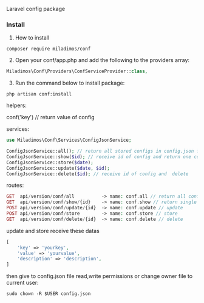 
Laravel config package


### Install 

1.   How to install
```
composer require miladimos/conf
```

2. Open your conf/app.php and add the following to the providers array:
```php
Miladimos\Conf\Providers\ConfServiceProvider::class,
```

3. Run the command below to install package:
```
php artisan conf:install
```


helpers:

conf('key') // return value of config


services:

```php
use Miladimos\Conf\Services\ConfigJsonService;

ConfigJsonService::all(); // return all stored configs in config.json file
ConfigJsonService::show($id); // receive id of config and return one config
ConfigJsonService::store($date); 
ConfigJsonService::update($date, $id); 
ConfigJsonService::delete($id); // receive id of config and  delete
```

routes:
```php
GET  api/version/conf/all          -> name: conf.all // return all configs
GET  api/version/conf/show/{id}    -> name: conf.show // return single config
POST api/version/conf/update/{id}  -> name: conf.update // update
POST api/version/conf/store        -> name: conf.store // store
GET  api/version/conf/delete/{id}  -> name: conf.delete // delete
```
update and store receive these datas
```php
[
    'key' => 'yourkey',
    'value' => 'yourvalue',
    'description' => 'description',
]
```

then give to config.json file read,write permissions or change owner file to current user:

```
sudo chown -R $USER config.json
```



